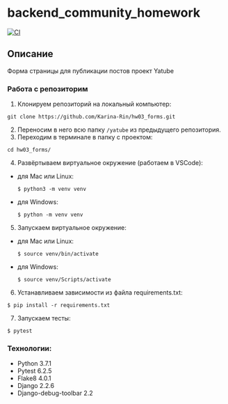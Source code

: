 # backend_community_homework

[![CI](https://github.com/yandex-praktikum/hw03_forms/actions/workflows/python-app.yml/badge.svg?branch=master)](https://github.com/yandex-praktikum/hw03_forms/actions/workflows/python-app.yml)

## Описание
Форма страницы для публикации постов проект Yatube

### Работа с репозиторим
1. Клонируем репозиторий на локальный компьютер:
```
git clone https://github.com/Karina-Rin/hw03_forms.git
```
2. Переносим в него всю папку `/yatube` из предыдущего репозитория.
3. Переходим в терминале в папку с проектом:
```
cd hw03_forms/
```
4. Развёртываем виртуальное окружение (работаем в VSCode):
* для Mac или Linux:
  ```
  $ python3 -m venv venv
  ```
* для Windows:
  ```
  $ python -m venv venv
  ```
5. Запускаем виртуальное окружение:
* для Mac или Linux:
  ```
  $ source venv/bin/activate
  ```
  
* для Windows:
  ```
  $ source venv/Scripts/activate
  ```
6. Устанавливаем зависимости из файла requirements.txt:
```
$ pip install -r requirements.txt
```
7. Запускаем тесты:
```
$ pytest
```

### Технологии:
* Python 3.7.1
* Pytest 6.2.5
* Flake8 4.0.1
* Django 2.2.6
* Django-debug-toolbar 2.2
